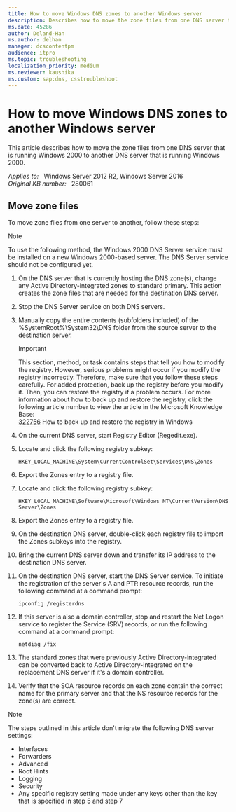 ```yaml
---
title: How to move Windows DNS zones to another Windows server
description: Describes how to move the zone files from one DNS server that is running Windows 2000 to another DNS server that is running Windows 2000.
ms.date: 45286
author: Deland-Han
ms.author: delhan
manager: dcscontentpm
audience: itpro
ms.topic: troubleshooting
localization_priority: medium
ms.reviewer: kaushika
ms.custom: sap:dns, csstroubleshoot
---
```

# How to move Windows DNS zones to another Windows server  

This article describes how to move the zone files from one DNS server that is running Windows 2000 to another DNS server that is running Windows 2000.

_Applies to:_ &nbsp; Windows Server 2012 R2, Windows Server 2016  
_Original KB number:_ &nbsp; 280061

## Move zone files

To move zone files from one server to another, follow these steps:

> [!NOTE]
> To use the following method, the Windows 2000 DNS Server service must be installed on a new Windows 2000-based server. The DNS Server service should not be configured yet.

1. On the DNS server that is currently hosting the DNS zone(s), change any Active Directory-integrated zones to standard primary. This action creates the zone files that are needed for the destination DNS server.
2. Stop the DNS Server service on both DNS servers.
3. Manually copy the entire contents (subfolders included) of the %SystemRoot%\System32\DNS folder from the source server to the destination server.
    > [!IMPORTANT]
    > This section, method, or task contains steps that tell you how to modify the registry. However, serious problems might occur if you modify the registry incorrectly. Therefore, make sure that you follow these steps carefully. For added protection, back up the registry before you modify it. Then, you can restore the registry if a problem occurs. For more information about how to back up and restore the registry, click the following article number to view the article in the Microsoft Knowledge Base:  
    [322756](https://support.microsoft.com/help/322756) How to back up and restore the registry in Windows  
4. On the current DNS server, start Registry Editor (Regedit.exe).
5. Locate and click the following registry subkey:

    `HKEY_LOCAL_MACHINE\System\CurrentControlSet\Services\DNS\Zones`
6. Export the Zones entry to a registry file.
7. Locate and click the following registry subkey:

    `HKEY_LOCAL_MACHINE\Software\Microsoft\Windows NT\CurrentVersion\DNS Server\Zones`
8. Export the Zones entry to a registry file.
9. On the destination DNS server, double-click each registry file to import the Zones subkeys into the registry.
10. Bring the current DNS server down and transfer its IP address to the destination DNS server.
11. On the destination DNS server, start the DNS Server service. To initiate the registration of the server's A and PTR resource records, run the following command at a command prompt:

    ```console
    ipconfig /registerdns
    ```

12. If this server is also a domain controller, stop and restart the Net Logon service to register the Service (SRV) records, or run the following command at a command prompt:

    ```console
    netdiag /fix
    ```

13. The standard zones that were previously Active Directory-integrated can be converted back to Active Directory-integrated on the replacement DNS server if it's a domain controller.
14. Verify that the SOA resource records on each zone contain the correct name for the primary server and that the NS resource records for the zone(s) are correct.

> [!NOTE]
> The steps outlined in this article don't migrate the following DNS server settings:
>
> - Interfaces
> - Forwarders
> - Advanced
> - Root Hints
> - Logging
> - Security
> - Any specific registry setting made under any keys other than the key that is specified in step 5 and step 7
